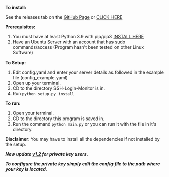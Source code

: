 **To install:**

See the releases tab on the [GitHub Page](https://github.com/vapouryh/ssh-login-monitor) or [CLICK HERE](https://github.com/vapouryh/ssh-login-monitor/releases)

**Prerequisites:**

1. You must have at least Python 3.9 with pip/pip3 [INSTALL HERE](https://www.python.org/downloads/)
2. Have an Ubuntu Server with an account that has sudo commands/access (Program hasn't been tested on other Linux Software)

**To Setup:**

1. Edit config.yaml and enter your server details as followed in the example file (config_example.yaml)
2. Open up your terminal.
3. CD to the directory SSH-Login-Monitor is in.
4. Run `python setup.py install`

**To run:**

1. Open your terminal.
2. CD to the directory this program is saved in.
3. Run the command `python main.py` or you can run it with the file in it's directory.

**Disclaimer**: You may have to install all the dependencies if not installed by the setup.

_**New update [v1.2](https://github.com/vapouryh/ssh-login-monitor/releases/tag/v1.2) for private key users.**_

_**To configure the private key simply edit the config file to the path where your key is located.**_
